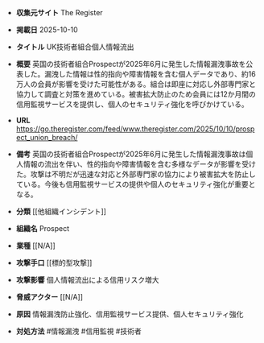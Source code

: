 - **収集元サイト**
The Register

- **掲載日**
2025-10-10

- **タイトル**
UK技術者組合個人情報流出

- **概要**
英国の技術者組合Prospectが2025年6月に発生した情報漏洩事故を公表した。漏洩した情報は性的指向や障害情報を含む個人データであり、約16万人の会員が影響を受けた可能性がある。組合は即座に対応し外部専門家と協力して調査と対策を進めている。被害拡大防止のため会員には12か月間の信用監視サービスを提供し、個人のセキュリティ強化を呼びかけている。

- **URL**
https://go.theregister.com/feed/www.theregister.com/2025/10/10/prospect_union_breach/

- **備考**
英国の技術者組合Prospectが2025年6月に発生した情報漏洩事故は個人情報の流出を伴い、性的指向や障害情報を含む多様なデータが影響を受けた。攻撃は不明だが迅速な対応と外部専門家の協力により被害拡大を防止している。今後も信用監視サービスの提供や個人のセキュリティ強化が重要となる。

- **分類**
[[他組織インシデント]]

- **組織名**
Prospect

- **業種**
[[N/A]]

- **攻撃手口**
[[標的型攻撃]]

- **攻撃影響**
個人情報流出による信用リスク増大

- **脅威アクター**
[[N/A]]

- **原因**
情報漏洩防止強化、信用監視サービス提供、個人セキュリティ強化

- **対処方法**
#情報漏洩 #信用監視 #技術者
